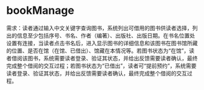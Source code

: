 # bookManage
需求：读者通过输入中文关键字查询图书，系统列出可借用的图书供读者选择，列出的信息至少包括序号、书名、作者（编著）、出版社、出版日期。在书名位置处设置有连接，当读者点击书名后，进入显示图书的详细信息和该图书在图书馆所藏的位置、是否在馆（在馆、已借出）、馆藏在本情况等。若图书状态为“在馆”，读者借阅该图书，系统需要读者登录、验证其状态，并给出反馈需要读者确认，最终完成整个借阅的交互过程；若图书状态为“已借出”，读者可“提前预约”，系统需要读者登录、验证其状态，并给出反馈需要读者确认，最终完成整个借阅的交互过程。
